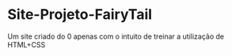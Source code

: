 # Site-Projeto-FairyTail

Um site criado do 0 apenas com o intuito de treinar a utilização de HTML+CSS
